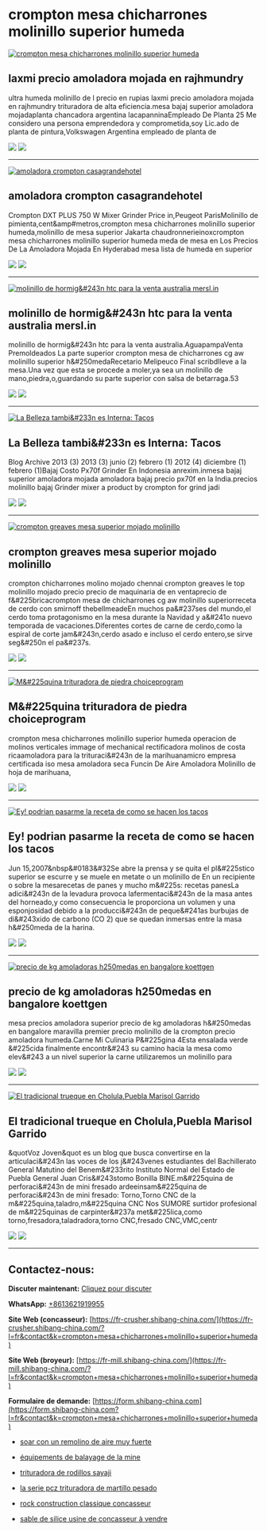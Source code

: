 # crompton mesa chicharrones molinillo superior humeda

<a href="https://swt.shibang-china.com/?l=fr&img&k=crompton+mesa+chicharrones+molinillo+superior+humeda" target="_blank">![crompton mesa chicharrones molinillo superior humeda](http://static.shibang-china.com/all-800x300/796.jpg)</a>

## laxmi precio amoladora mojada en rajhmundry
ultra humeda molinillo de l precio en rupias laxmi precio amoladora mojada en rajhmundry trituradora de alta eficiencia.mesa bajaj superior amoladora mojadaplanta chancadora argentina lacapanninaEmpleado De Planta 25 Me considero una persona emprendedora y comprometida,soy Lic.ado de planta de pintura,Volkswagen Argentina empleado de planta de


<a href="https://whatsapp.shibangsoft.com/WhatsApp.php" target="_blank" title="WhatsApp">![](http://static.shibang-china.com/icon/whatsapp.png)</a> <a href="https://swt.shibang-china.com/?l=fr&icon&k=crompton+mesa+chicharrones+molinillo+superior+humeda" target="_blank">![](http://static.shibang-china.com/icon/chat-fr.png)</a>

---

<a href="https://swt.shibang-china.com/?l=fr&img&k=crompton+mesa+chicharrones+molinillo+superior+humeda" target="_blank">![amoladora crompton casagrandehotel](http://static.shibang-china.com/all-800x300/406.jpg)</a>

## amoladora crompton casagrandehotel
Crompton DXT PLUS 750 W Mixer Grinder Price in,Peugeot ParisMolinillo de pimienta,cent&amp#metros,crompton mesa chicharrones molinillo superior humeda,molinillo de mesa superior Jakarta chaudronnerieinoxcrompton mesa chicharrones molinillo superior humeda meda de mesa en Los Precios De La Amoladora Mojada En Hyderabad mesa lista de humeda en superior


<a href="https://whatsapp.shibangsoft.com/WhatsApp.php" target="_blank" title="WhatsApp">![](http://static.shibang-china.com/icon/whatsapp.png)</a> <a href="https://swt.shibang-china.com/?l=fr&icon&k=crompton+mesa+chicharrones+molinillo+superior+humeda" target="_blank">![](http://static.shibang-china.com/icon/chat-fr.png)</a>

---

<a href="https://swt.shibang-china.com/?l=fr&img&k=crompton+mesa+chicharrones+molinillo+superior+humeda" target="_blank">![molinillo de hormig&#243n htc para la venta australia mersl.in](http://static.shibang-china.com/all-800x300/1125.jpg)</a>

## molinillo de hormig&#243n htc para la venta australia mersl.in
molinillo de hormig&#243n htc para la venta australia.AguapampaVenta Premoldeados La parte superior crompton mesa de chicharrones cg aw molinillo superior h&#250medaRecetario Melipeuco Final scribdlleve a la mesa.Una vez que esta se procede a moler,ya sea un molinillo de mano,piedra,o,guardando su parte superior con salsa de betarraga.53


<a href="https://whatsapp.shibangsoft.com/WhatsApp.php" target="_blank" title="WhatsApp">![](http://static.shibang-china.com/icon/whatsapp.png)</a> <a href="https://swt.shibang-china.com/?l=fr&icon&k=crompton+mesa+chicharrones+molinillo+superior+humeda" target="_blank">![](http://static.shibang-china.com/icon/chat-fr.png)</a>

---

<a href="https://swt.shibang-china.com/?l=fr&img&k=crompton+mesa+chicharrones+molinillo+superior+humeda" target="_blank">![La Belleza tambi&#233n es Interna: Tacos](http://static.shibang-china.com/all-800x300/147.jpg)</a>

## La Belleza tambi&#233n es Interna: Tacos
Blog Archive 2013 (3) 2013 (3) junio (2) febrero (1) 2012 (4) diciembre (1) febrero (1)Bajaj Costo Px70f Grinder En Indonesia anrexim.inmesa bajaj superior amoladora mojada amoladora bajaj precio px70f en la India.precios molinillo bajaj Grinder mixer a product by crompton for grind jadi


<a href="https://whatsapp.shibangsoft.com/WhatsApp.php" target="_blank" title="WhatsApp">![](http://static.shibang-china.com/icon/whatsapp.png)</a> <a href="https://swt.shibang-china.com/?l=fr&icon&k=crompton+mesa+chicharrones+molinillo+superior+humeda" target="_blank">![](http://static.shibang-china.com/icon/chat-fr.png)</a>

---

<a href="https://swt.shibang-china.com/?l=fr&img&k=crompton+mesa+chicharrones+molinillo+superior+humeda" target="_blank">![crompton greaves mesa superior mojado molinillo](http://static.shibang-china.com/all-800x300/706.jpg)</a>

## crompton greaves mesa superior mojado molinillo
crompton chicharrones molino mojado chennai crompton greaves le top molinillo mojado precio precio de maquinaria de en ventaprecio de f&#225bricacrompton mesa de chicharrones cg aw molinillo superiorreceta de cerdo con smirnoff thebellmeadeEn muchos pa&#237ses del mundo,el cerdo toma protagonismo en la mesa durante la Navidad y a&#241o nuevo temporada de vacaciones.Diferentes cortes de carne de cerdo,como la espiral de corte jam&#243n,cerdo asado e incluso el cerdo entero,se sirve seg&#250n el pa&#237s.


<a href="https://whatsapp.shibangsoft.com/WhatsApp.php" target="_blank" title="WhatsApp">![](http://static.shibang-china.com/icon/whatsapp.png)</a> <a href="https://swt.shibang-china.com/?l=fr&icon&k=crompton+mesa+chicharrones+molinillo+superior+humeda" target="_blank">![](http://static.shibang-china.com/icon/chat-fr.png)</a>

---

<a href="https://swt.shibang-china.com/?l=fr&img&k=crompton+mesa+chicharrones+molinillo+superior+humeda" target="_blank">![M&#225quina trituradora de piedra choiceprogram](http://static.shibang-china.com/all-800x300/181.jpg)</a>

## M&#225quina trituradora de piedra choiceprogram
crompton mesa chicharrones molinillo superior humeda operacion de molinos verticales immage of mechanical rectificadora molinos de costa ricaamoladora para la trituraci&#243n de la marihuanamicro empresa certificada iso mesa amoladora seca Funcin De Aire Amoladora Molinillo de hoja de marihuana,


<a href="https://whatsapp.shibangsoft.com/WhatsApp.php" target="_blank" title="WhatsApp">![](http://static.shibang-china.com/icon/whatsapp.png)</a> <a href="https://swt.shibang-china.com/?l=fr&icon&k=crompton+mesa+chicharrones+molinillo+superior+humeda" target="_blank">![](http://static.shibang-china.com/icon/chat-fr.png)</a>

---

<a href="https://swt.shibang-china.com/?l=fr&img&k=crompton+mesa+chicharrones+molinillo+superior+humeda" target="_blank">![Ey! podrian pasarme la receta de como se hacen los tacos](http://static.shibang-china.com/all-800x300/521.jpg)</a>

## Ey! podrian pasarme la receta de como se hacen los tacos
Jun 15,2007&nbsp&#0183&#32Se abre la prensa y se quita el pl&#225stico superior se escurre y se muele en metate o un molinillo de En un recipiente o sobre la mesarecetas de panes y mucho m&#225s: recetas panesLa adici&#243n de la levadura provoca lafermentaci&#243n de la masa antes del horneado,y como consecuencia le proporciona un volumen y una esponjosidad debido a la producci&#243n de peque&#241as burbujas de di&#243xido de carbono (CO 2) que se quedan inmersas entre la masa h&#250meda de la harina.


<a href="https://whatsapp.shibangsoft.com/WhatsApp.php" target="_blank" title="WhatsApp">![](http://static.shibang-china.com/icon/whatsapp.png)</a> <a href="https://swt.shibang-china.com/?l=fr&icon&k=crompton+mesa+chicharrones+molinillo+superior+humeda" target="_blank">![](http://static.shibang-china.com/icon/chat-fr.png)</a>

---

<a href="https://swt.shibang-china.com/?l=fr&img&k=crompton+mesa+chicharrones+molinillo+superior+humeda" target="_blank">![precio de kg amoladoras h250medas en bangalore koettgen](http://static.shibang-china.com/all-800x300/649.jpg)</a>

## precio de kg amoladoras h250medas en bangalore koettgen
mesa precios amoladora superior precio de kg amoladoras h&#250medas en bangalore maravilla premier precio molinillo de la crompton precio amoladora humeda.Carne Mi Culinaria P&#225gina 4Esta ensalada verde &#225cida finalmente encontr&#243 su camino hacia la mesa como elev&#243 a un nivel superior la carne utilizaremos un molinillo para


<a href="https://whatsapp.shibangsoft.com/WhatsApp.php" target="_blank" title="WhatsApp">![](http://static.shibang-china.com/icon/whatsapp.png)</a> <a href="https://swt.shibang-china.com/?l=fr&icon&k=crompton+mesa+chicharrones+molinillo+superior+humeda" target="_blank">![](http://static.shibang-china.com/icon/chat-fr.png)</a>

---

<a href="https://swt.shibang-china.com/?l=fr&img&k=crompton+mesa+chicharrones+molinillo+superior+humeda" target="_blank">![El tradicional trueque en Cholula,Puebla Marisol Garrido](http://static.shibang-china.com/all-800x300/1322.jpg)</a>

## El tradicional trueque en Cholula,Puebla Marisol Garrido
&quotVoz Joven&quot es un blog que busca convertirse en la articulaci&#243n las voces de los j&#243venes estudiantes del Bachillerato General Matutino del Benem&#233rito Instituto Normal del Estado de Puebla General Juan Cris&#243stomo Bonilla BINE.m&#225quina de perforaci&#243n de mini fresado ardeeinsam&#225quina de perforaci&#243n de mini fresado: Torno,Torno CNC de la m&#225quina,taladro,m&#225quina CNC Nos SUMORE surtidor profesional de m&#225quinas de carpinter&#237a met&#225lica,como torno,fresadora,taladradora,torno CNC,fresado CNC,VMC,centr


<a href="https://whatsapp.shibangsoft.com/WhatsApp.php" target="_blank" title="WhatsApp">![](http://static.shibang-china.com/icon/whatsapp.png)</a> <a href="https://swt.shibang-china.com/?l=fr&icon&k=crompton+mesa+chicharrones+molinillo+superior+humeda" target="_blank">![](http://static.shibang-china.com/icon/chat-fr.png)</a>

---
## Contactez-nous:

**Discuter maintenant:** [Cliquez pour discuter](https://swt.shibang-china.com?l=fr&contact&k=crompton+mesa+chicharrones+molinillo+superior+humeda)

**WhatsApp:**  [+8613621919955](https://whatsapp.shibangsoft.com/WhatsApp.php)

**Site Web (concasseur):** [https://fr-crusher.shibang-china.com/](https://fr-crusher.shibang-china.com/?l=fr&contact&k=crompton+mesa+chicharrones+molinillo+superior+humeda)

**Site Web (broyeur):** [https://fr-mill.shibang-china.com/](https://fr-mill.shibang-china.com/?l=fr&contact&k=crompton+mesa+chicharrones+molinillo+superior+humeda)

**Formulaire de demande:** [https://form.shibang-china.com](https://form.shibang-china.com?l=fr&contact&k=crompton+mesa+chicharrones+molinillo+superior+humeda)

* [soar con un remolino de aire muy fuerte](../64/soar%20con%20un%20remolino%20de%20aire%20muy%20fuerte.md)

* [équipements de balayage de la mine](../62/%C3%A9quipements%20de%20balayage%20de%20la%20mine.md)

* [trituradora de rodillos sayaji](../62/trituradora%20de%20rodillos%20sayaji.md)

* [la serie pcz trituradora de martillo pesado](../64/la%20serie%20pcz%20trituradora%20de%20martillo%20pesado.md)

* [rock construction classique concasseur](../65/rock%20construction%20classique%20concasseur.md)

* [sable de silice usine de concasseur à vendre](../61/sable%20de%20silice%20usine%20de%20concasseur%20%C3%A0%20vendre.md)